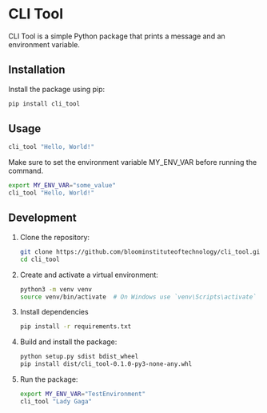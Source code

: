 # CLI Tool

CLI Tool is a simple Python package that prints a message and an environment variable.

## Installation

Install the package using pip:

```bash
pip install cli_tool
```

## Usage

```bash
cli_tool "Hello, World!"
```

Make sure to set the environment variable MY_ENV_VAR before running the command.

```bash
export MY_ENV_VAR="some_value"
cli_tool "Hello, World!"
```

## Development

1. Clone the repository:

    ```bash
    git clone https://github.com/bloominstituteoftechnology/cli_tool.git
    cd cli_tool
    ```

2. Create and activate a virtual environment:

    ```bash
    python3 -m venv venv
    source venv/bin/activate  # On Windows use `venv\Scripts\activate`
    ```

3. Install dependencies

    ```bash
    pip install -r requirements.txt
    ```

4. Build and install the package:

    ```bash
    python setup.py sdist bdist_wheel
    pip install dist/cli_tool-0.1.0-py3-none-any.whl
    ```

5. Run the package:

    ```bash
    export MY_ENV_VAR="TestEnvironment"
    cli_tool "Lady Gaga"
    ```
